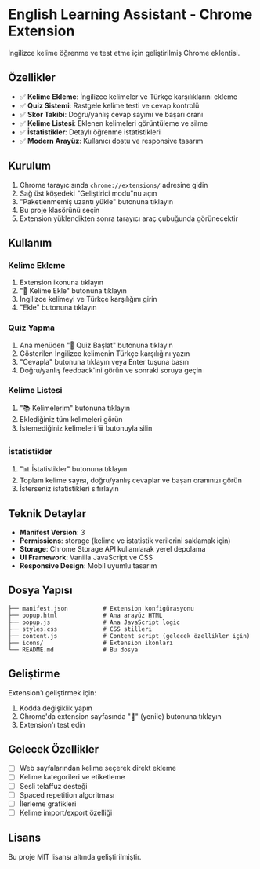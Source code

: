 # English Learning Assistant - Chrome Extension

İngilizce kelime öğrenme ve test etme için geliştirilmiş Chrome eklentisi.

## Özellikler

- ✅ **Kelime Ekleme**: İngilizce kelimeler ve Türkçe karşılıklarını ekleme
- ✅ **Quiz Sistemi**: Rastgele kelime testi ve cevap kontrolü
- ✅ **Skor Takibi**: Doğru/yanlış cevap sayımı ve başarı oranı
- ✅ **Kelime Listesi**: Eklenen kelimeleri görüntüleme ve silme
- ✅ **İstatistikler**: Detaylı öğrenme istatistikleri
- ✅ **Modern Arayüz**: Kullanıcı dostu ve responsive tasarım

## Kurulum

1. Chrome tarayıcısında `chrome://extensions/` adresine gidin
2. Sağ üst köşedeki "Geliştirici modu"nu açın
3. "Paketlenmemiş uzantı yükle" butonuna tıklayın
4. Bu proje klasörünü seçin
5. Extension yüklendikten sonra tarayıcı araç çubuğunda görünecektir

## Kullanım

### Kelime Ekleme
1. Extension ikonuna tıklayın
2. "📝 Kelime Ekle" butonuna tıklayın
3. İngilizce kelimeyi ve Türkçe karşılığını girin
4. "Ekle" butonuna tıklayın

### Quiz Yapma
1. Ana menüden "🎯 Quiz Başlat" butonuna tıklayın
2. Gösterilen İngilizce kelimenin Türkçe karşılığını yazın
3. "Cevapla" butonuna tıklayın veya Enter tuşuna basın
4. Doğru/yanlış feedback'ini görün ve sonraki soruya geçin

### Kelime Listesi
1. "📚 Kelimelerim" butonuna tıklayın
2. Eklediğiniz tüm kelimeleri görün
3. İstemediğiniz kelimeleri 🗑️ butonuyla silin

### İstatistikler
1. "📊 İstatistikler" butonuna tıklayın
2. Toplam kelime sayısı, doğru/yanlış cevaplar ve başarı oranınızı görün
3. İsterseniz istatistikleri sıfırlayın

## Teknik Detaylar

- **Manifest Version**: 3
- **Permissions**: storage (kelime ve istatistik verilerini saklamak için)
- **Storage**: Chrome Storage API kullanılarak yerel depolama
- **UI Framework**: Vanilla JavaScript ve CSS
- **Responsive Design**: Mobil uyumlu tasarım

## Dosya Yapısı

```
├── manifest.json          # Extension konfigürasyonu
├── popup.html             # Ana arayüz HTML
├── popup.js               # Ana JavaScript logic
├── styles.css             # CSS stilleri
├── content.js             # Content script (gelecek özellikler için)
├── icons/                 # Extension ikonları
└── README.md              # Bu dosya
```

## Geliştirme

Extension'ı geliştirmek için:

1. Kodda değişiklik yapın
2. Chrome'da extension sayfasında "🔄" (yenile) butonuna tıklayın
3. Extension'ı test edin

## Gelecek Özellikler

- [ ] Web sayfalarından kelime seçerek direkt ekleme
- [ ] Kelime kategorileri ve etiketleme
- [ ] Sesli telaffuz desteği
- [ ] Spaced repetition algoritması
- [ ] İlerleme grafikleri
- [ ] Kelime import/export özelliği

## Lisans

Bu proje MIT lisansı altında geliştirilmiştir.

